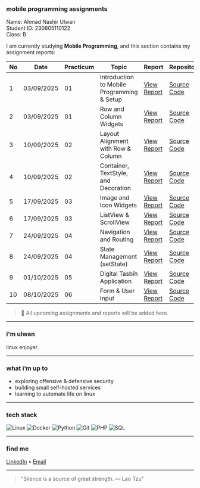 ### mobile programming assignments

Name: Ahmad Nashir Ulwan  
Student ID: 230605110122  
Class: B

I am currently studying **Mobile Programming**, and this section contains my assignment reports:

| No | Date       | Practicum | Topic                                | Report | Repository |
|----|------------|-----------|--------------------------------------|--------|------------|
| 1  | 03/09/2025 | 01 | Introduction to Mobile Programming & Setup | [View Report](https://drive.google.com/drive/folders/18Afo5FtW5q2IntJMpoI94WgAbJZaYaov) | [Source Code](https://github.com/nashirulwan/mobile_programming/tree/main/modul_1) |
| 2  | 03/09/2025 | 01 | Row and Column Widgets | [View Report](https://drive.google.com/drive/folders/1m6tmiRMdUbVwKZpw1g9RguIBCbj8HNay) | [Source Code](https://github.com/nashirulwan/mobile_programming/tree/main/modul_2) |
| 3  | 10/09/2025 | 02 | Layout Alignment with Row & Column | [View Report](https://drive.google.com/drive/folders/12HdMmUAJQLUk25OoMoL10MwTSLJZQgl3) | [Source Code](https://github.com/nashirulwan/mobile_programming/tree/main/modul_3) |
| 4  | 10/09/2025 | 02 | Container, TextStyle, and Decoration | [View Report](https://drive.google.com/drive/folders/1dekh-_KaDDgfqxPN9RhIUhEYD__mEwnS) | [Source Code](https://github.com/nashirulwan/mobile_programming/tree/main/modul_4) |
| 5  | 17/09/2025 | 03 | Image and Icon Widgets | [View Report](https://drive.google.com/drive/folders/1ip87VMq0vYVQGg5tDIKb1gVMKY2G_4F9) | [Source Code](https://github.com/nashirulwan/mobile_programming/tree/main/modul_5) |
| 6  | 17/09/2025 | 03 | ListView & ScrollView | [View Report](https://drive.google.com/drive/folders/1qkxfo-XmK9YL0W2CXmogSkBUNfp5IUAr) | [Source Code](https://github.com/nashirulwan/mobile_programming/tree/main/modul_6) |
| 7  | 24/09/2025 | 04 | Navigation and Routing | [View Report](https://drive.google.com/drive/folders/1C-acLTAWozLeYGjxuKtTEEjy5J0UsIvL) | [Source Code](https://github.com/nashirulwan/mobile_programming/tree/main/modul_7) |
| 8  | 24/09/2025 | 04 | State Management (setState) | [View Report](https://drive.google.com/drive/folders/1E_lwjVVe14v_Br9cSKgFXYMyI156m8iZ) | [Source Code](https://github.com/nashirulwan/mobile_programming/tree/main/modul_8) |
| 9  | 01/10/2025 | 05 | Digital Tasbih Application | [View Report](https://drive.google.com/drive/folders/1tHCx0C4hb7hxqyCOOQuSlI_y-BfkG17W) | [Source Code](https://github.com/nashirulwan/mobile_programming/tree/main/modul_9) |
| 10 | 08/10/2025 | 06 | Form & User Input | [View Report](https://drive.google.com/drive/folders/1yi9bt2bA1vqtyP8lMZLnKaprU1-MRWJA) | [Source Code](https://github.com/nashirulwan/mobile_programming/tree/main/modul_10) |

> 📌 All upcoming assignments and reports will be added here.

---

### i'm ulwan 

linux enjoyer.  

---

### what i’m up to 
- exploring offensive & defensive security  
- building small self-hosted services  
- learning to automate life on linux  

---

### tech stack  
![Linux](https://img.shields.io/badge/-Linux-FCC624?style=flat&logo=linux&logoColor=000)
![Docker](https://img.shields.io/badge/-Docker-2496ED?style=flat&logo=docker&logoColor=fff)
![Python](https://img.shields.io/badge/-Python-3776AB?style=flat&logo=python&logoColor=fff)
![Git](https://img.shields.io/badge/-Git-F05032?style=flat&logo=git&logoColor=fff)
![PHP](https://img.shields.io/badge/-PHP-777BB4?style=flat&logo=php&logoColor=fff)
![SQL](https://img.shields.io/badge/-SQL-4479A1?style=flat&logo=mysql&logoColor=fff)

---

### find me  
[LinkedIn](https://www.linkedin.com/in/ahmad-nashir-ulwan-19071428b/) • [Email](mailto:ahmadnasirulwan@gmail.com)

---

> "Silence is a source of great strength. — Lao Tzu"
